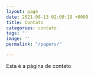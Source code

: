 ```yaml
---
layout: page
date: 2021-08-13 02:09:19 +0000
title: Contato
categories: contato
tags: ''
image: ''
permalink: "/papers/"

---
```

Esta é a página de contato
